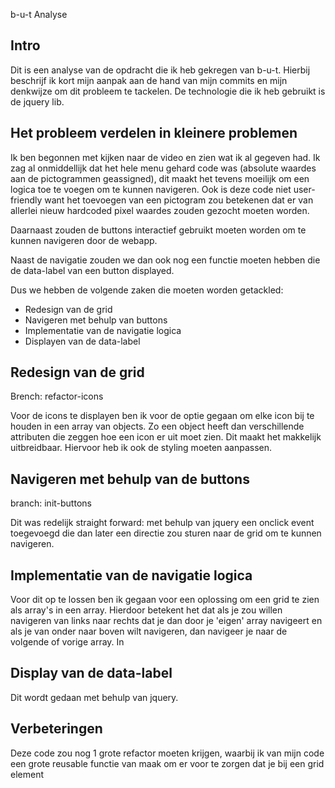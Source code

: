 b-u-t Analyse



## Intro 

Dit is een analyse van de opdracht die ik heb gekregen van b-u-t. Hierbij beschrijf ik kort mijn aanpak aan de hand van mijn commits en mijn denkwijze om dit probleem te tackelen. De technologie die ik heb gebruikt is de jquery lib.

## Het probleem verdelen in kleinere problemen 

Ik ben begonnen met kijken naar de video en zien wat ik al gegeven had. Ik zag al onmiddellijk dat het hele menu gehard code was (absolute waardes aan de pictogrammen geassigned), dit maakt het tevens moeilijk om een logica toe te voegen om te kunnen navigeren.
Ook is deze code niet user-friendly want het toevoegen van een pictogram zou betekenen dat er van allerlei nieuw hardcoded pixel waardes zouden gezocht moeten worden.

Daarnaast zouden de buttons interactief gebruikt moeten worden om te kunnen navigeren door de webapp.

Naast de navigatie zouden we dan ook nog een functie moeten hebben die de data-label van een button displayed.

Dus we hebben de volgende zaken die moeten worden getackled: 
-   Redesign van de grid 
-   Navigeren met behulp van buttons 
-   Implementatie van de navigatie logica
-   Displayen van de data-label

## Redesign van de grid

Brench: refactor-icons

Voor de icons te displayen ben ik voor de optie gegaan om elke icon bij te houden in een array van objects. Zo een object heeft dan verschillende attributen die zeggen hoe een icon er uit moet zien. Dit maakt het makkelijk uitbreidbaar. Hiervoor heb ik ook de styling moeten aanpassen.

## Navigeren met behulp van de buttons 

branch: init-buttons

Dit was redelijk straight forward: met behulp van jquery een onclick event toegevoegd die dan later een directie zou sturen naar de grid om te kunnen navigeren.

## Implementatie van de navigatie logica

Voor dit op te lossen ben ik gegaan voor een oplossing om een grid te zien als array's in een array. Hierdoor betekent het dat als je zou willen navigeren van links naar rechts dat je dan door je 'eigen' array navigeert en als je van onder naar boven wilt navigeren, dan navigeer je naar de volgende of vorige array. In

## Display van de data-label

Dit wordt gedaan met behulp van jquery. 

## Verbeteringen

Deze code zou nog 1 grote refactor moeten krijgen, waarbij ik van mijn code een grote reusable functie van maak om er voor te zorgen dat je bij een grid element 



